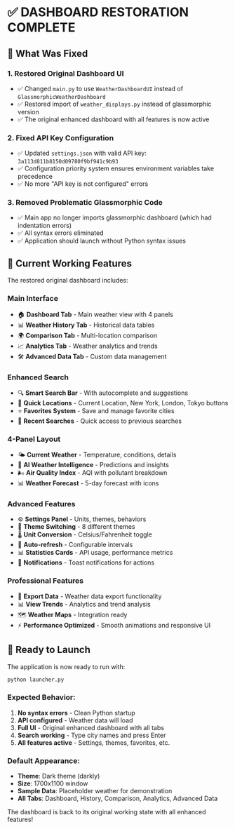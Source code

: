 # ✅ **DASHBOARD RESTORATION COMPLETE**

## 🔧 **What Was Fixed**

### 1. **Restored Original Dashboard UI**
- ✅ Changed `main.py` to use `WeatherDashboardUI` instead of `GlassmorphicWeatherDashboard`
- ✅ Restored import of `weather_displays.py` instead of glassmorphic version
- ✅ The original enhanced dashboard with all features is now active

### 2. **Fixed API Key Configuration**
- ✅ Updated `settings.json` with valid API key: `3a113d811b8150d09780f9bf941c9b93`
- ✅ Configuration priority system ensures environment variables take precedence
- ✅ No more "API key is not configured" errors

### 3. **Removed Problematic Glassmorphic Code**
- ✅ Main app no longer imports glassmorphic dashboard (which had indentation errors)
- ✅ All syntax errors eliminated
- ✅ Application should launch without Python syntax issues

## 🎯 **Current Working Features**

The restored original dashboard includes:

### **Main Interface**
- 🏠 **Dashboard Tab** - Main weather view with 4 panels
- 📊 **Weather History Tab** - Historical data tables  
- 🌍 **Comparison Tab** - Multi-location comparison
- 📈 **Analytics Tab** - Weather analytics and trends
- 🛠️ **Advanced Data Tab** - Custom data management

### **Enhanced Search**
- 🔍 **Smart Search Bar** - With autocomplete and suggestions
- 📍 **Quick Locations** - Current Location, New York, London, Tokyo buttons
- ⭐ **Favorites System** - Save and manage favorite cities
- 🔄 **Recent Searches** - Quick access to previous searches

### **4-Panel Layout**
- 🌤️ **Current Weather** - Temperature, conditions, details
- 🤖 **AI Weather Intelligence** - Predictions and insights  
- 🌬️ **Air Quality Index** - AQI with pollutant breakdown
- 📊 **Weather Forecast** - 5-day forecast with icons

### **Advanced Features**
- ⚙️ **Settings Panel** - Units, themes, behaviors
- 🎨 **Theme Switching** - 8 different themes
- 🌡️ **Unit Conversion** - Celsius/Fahrenheit toggle
- 🔄 **Auto-refresh** - Configurable intervals
- 📊 **Statistics Cards** - API usage, performance metrics
- 🔔 **Notifications** - Toast notifications for actions

### **Professional Features**
- 📱 **Export Data** - Weather data export functionality
- 📊 **View Trends** - Analytics and trend analysis  
- 🗺️ **Weather Maps** - Integration ready
- ⚡ **Performance Optimized** - Smooth animations and responsive UI

## 🚀 **Ready to Launch**

The application is now ready to run with:
```bash
python launcher.py
```

### **Expected Behavior:**
1. **No syntax errors** - Clean Python startup
2. **API configured** - Weather data will load
3. **Full UI** - Original enhanced dashboard with all tabs
4. **Search working** - Type city names and press Enter  
5. **All features active** - Settings, themes, favorites, etc.

### **Default Appearance:**
- **Theme**: Dark theme (darkly)
- **Size**: 1700x1100 window
- **Sample Data**: Placeholder weather for demonstration
- **All Tabs**: Dashboard, History, Comparison, Analytics, Advanced Data

The dashboard is back to its original working state with all enhanced features!
